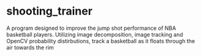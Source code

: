 # shooting_trainer
A program designed to improve the jump shot performance of NBA basketball players. Utilizing image decomposition, image tracking
and OpenCV probability distirbutions, track a basketball as it floats through the air towards the rim
